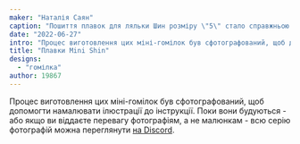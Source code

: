 ```yaml
---
maker: "Наталія Саян"
caption: "Пошиття плавок для ляльки Шин розміру \"5\" стало справжньою пригодою"
date: "2022-06-27"
intro: "Процес виготовлення цих міні-гомілок був сфотографований, щоб допомогти намалювати ілюстрації до інструкції. Поки вони будуються - або якщо ви віддаєте перевагу фотографіям, а не малюнкам - всю серію фотографій можна переглянути на Discord ."
title: "Плавки Mini Shin"
designs:
  - "гомілка"
author: 19867
---
```


Процес виготовлення цих міні-гомілок був сфотографований, щоб допомогти намалювати ілюстрації до інструкції. Поки вони будуються - або якщо ви віддаєте перевагу фотографіям, а не малюнкам - всю серію фотографій можна переглянути [на Discord](https://discord.com/channels/698854858052075530/787402509543145532/973065355763253289).
